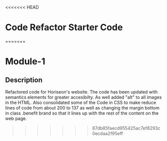 <<<<<<< HEAD
# Code Refactor Starter Code
=======
# Module-1

## Description

Refactored code for Horiseon's website. The code has been updated with semantics elements for greater accesibilty. As well added "alt" to all images in the HTML.  Also consolidated some of the Code in CSS to make reduce lines of code from about 200 to 137 as well as changing the margin bottom in class .benefit brand so that it lines up with the rest of the content on the web page. 
>>>>>>> 87db85faecd955425ac7ef8293c0ecdaa2f95eff
